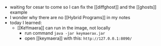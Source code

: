 - waiting for cesar to come so I can fix the [[diffghost]] and the [[ghosts]] example
- I wonder why there are no [[Hybrid Programs]] in my notes
- today I learned:
	- [[KeYmaera]] can run in the image, not locally
		- run command `java -jar keymaerax.jar`
		- open [[keymaera]] with this: `http://127.0.0.1:8090/`
